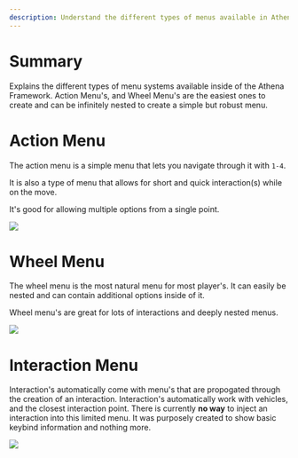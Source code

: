 ```yaml
---
description: Understand the different types of menus available in Athena and what they are.
---
```


# Summary

Explains the different types of menu systems available inside of the Athena Framework. Action Menu's, and Wheel Menu's are the easiest ones to create and can be infinitely nested to create a simple but robust menu.

# Action Menu

The action menu is a simple menu that lets you navigate through it with `1-4`.

It is also a type of menu that allows for short and quick interaction(s) while on the move.

It's good for allowing multiple options from a single point.

![](https://i.imgur.com/ACrIzVq.jpeg)

# Wheel Menu

The wheel menu is the most natural menu for most player's. It can easily be nested and can contain additional options inside of it.

Wheel menu's are great for lots of interactions and deeply nested menus.

![](https://i.imgur.com/LDAR2H5.png)

# Interaction Menu

Interaction's automatically come with menu's that are propogated through the creation of an interaction. Interaction's automatically work with vehicles, and the closest interaction point. There is currently **no way** to inject an interaction into this limited menu. It was purposely created to show basic keybind information and nothing more.

![](https://i.imgur.com/m4CvgmD.jpeg)